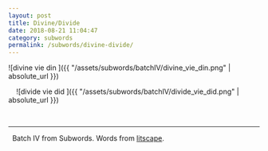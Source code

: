 ```yaml
---
layout: post
title: Divine/Divide
date: 2018-08-21 11:04:47
category: subwords
permalink: /subwords/divine-divide/ 
---
```


![divine vie din ]({{ "/assets/subwords/batchIV/divine_vie_din.png" | absolute_url }})

&nbsp;
&nbsp;
![divide vie did ]({{ "/assets/subwords/batchIV/divide_vie_did.png" | absolute_url }})


&nbsp;

---

&nbsp;
Batch IV from Subwords. Words from [litscape](https://www.litscape.com/).
